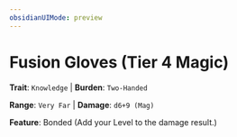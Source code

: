 ```yaml
---
obsidianUIMode: preview
---
```

# Fusion Gloves (Tier 4 Magic)

**Trait**: `Knowledge` | **Burden**: `Two-Handed`

**Range**: `Very Far` | **Damage**: `d6+9 (Mag)`

**Feature**: Bonded (Add your Level to the damage result.)